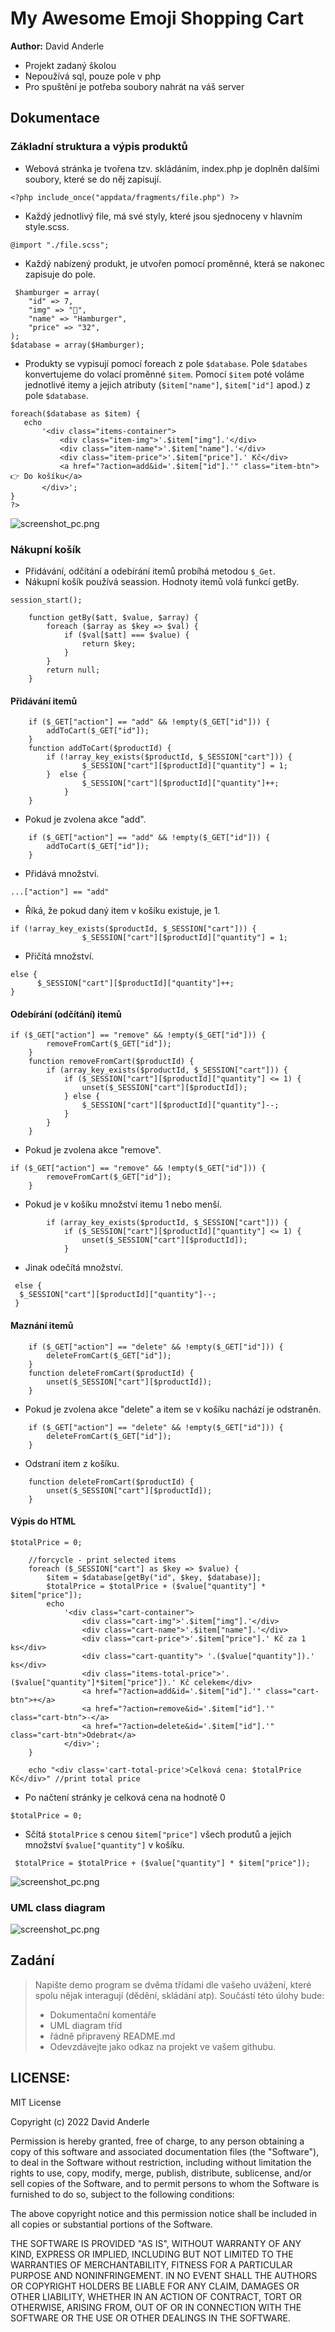 # My Awesome Emoji Shopping Cart
**Author:** David Anderle

- Projekt zadaný školou
- Nepoužívá sql, pouze pole v php
- Pro spuštění je potřeba soubory nahrát na váš server

## Dokumentace

### Základní struktura a výpis produktů

- Webová stránka je tvořena tzv. skládáním, index.php je doplněn dalšími soubory, které se do něj zapisují.

```
<?php include_once("appdata/fragments/file.php") ?>
```

- Každý jednotlivý file, má své styly, které jsou sjednoceny v hlavním style.scss.
 
```
@import "./file.scss";
```

- Každý nabízený produkt, je utvořen pomocí proměnné, která se nakonec zapisuje do pole.
 
```
 $hamburger = array(
    "id" => 7,
    "img" => "🍔",
    "name" => "Hamburger",
    "price" => "32",
);
$database = array($Hamburger);
```

- Produkty se vypisují pomocí foreach z pole `$database`. Pole `$databes` konvertujeme do volací proměnné `$item`. Pomocí `$item` poté voláme jednotlivé itemy a jejich atributy (`$item["name"]`, `$item["id"]` apod.) z pole `$database`.
 ```
foreach($database as $item) {
    echo 
        '<div class="items-container">
            <div class="item-img">'.$item["img"].'</div>
            <div class="item-name">'.$item["name"].'</div>
            <div class="item-price">'.$item["price"].' Kč</div>
            <a href="?action=add&id='.$item["id"].'" class="item-btn">👉 Do košíku</a>
        </div>';
}
?>
```

![screenshot_pc.png](https://github.com/Andergonan/MyAwesomeEmojiShoppingCart/blob/main/img_documentation/img_1.png)

### Nákupní košík

- Přidávání, odčítání a odebírání itemů probíhá metodou `$_Get`.
- Nákupní košík používá seassion. Hodnoty itemů volá funkcí getBy.

```
session_start();
    
    function getBy($att, $value, $array) {
        foreach ($array as $key => $val) {
            if ($val[$att] === $value) {
                return $key;
            }
        }
        return null;
    }

```

#### Přidávání itemů

```
    if ($_GET["action"] == "add" && !empty($_GET["id"])) {
        addToCart($_GET["id"]);
    }
    function addToCart($productId) {
        if (!array_key_exists($productId, $_SESSION["cart"])) {
                $_SESSION["cart"][$productId]["quantity"] = 1;
        }  else {
                $_SESSION["cart"][$productId]["quantity"]++;
            }
    }
```

- Pokud je zvolena akce "add".
```
    if ($_GET["action"] == "add" && !empty($_GET["id"])) {
        addToCart($_GET["id"]);
    }
```

- Přidává množství.
```
...["action"] == "add"
```

- Říká, že pokud daný item v košíku existuje, je 1.
```
if (!array_key_exists($productId, $_SESSION["cart"])) {
                $_SESSION["cart"][$productId]["quantity"] = 1;
 ```
 
- Přičítá množství.
 ```
else {
       $_SESSION["cart"][$productId]["quantity"]++;
 }
 ```

#### Odebírání (odčítání) itemů

```
if ($_GET["action"] == "remove" && !empty($_GET["id"])) {
        removeFromCart($_GET["id"]);
    }
    function removeFromCart($productId) {
        if (array_key_exists($productId, $_SESSION["cart"])) {
            if ($_SESSION["cart"][$productId]["quantity"] <= 1) {
                unset($_SESSION["cart"][$productId]);
            } else {
                $_SESSION["cart"][$productId]["quantity"]--;
            }
        }
    }
```

- Pokud je zvolena akce "remove".

```
if ($_GET["action"] == "remove" && !empty($_GET["id"])) {
        removeFromCart($_GET["id"]);
    }
```

- Pokud je v košíku množství itemu 1 nebo menší.

```
        if (array_key_exists($productId, $_SESSION["cart"])) {
            if ($_SESSION["cart"][$productId]["quantity"] <= 1) {
                unset($_SESSION["cart"][$productId]);
            }
```

- Jinak odečítá množství.

```
 else {
  $_SESSION["cart"][$productId]["quantity"]--;
 }
```

#### Maznání itemů

```
    if ($_GET["action"] == "delete" && !empty($_GET["id"])) {
        deleteFromCart($_GET["id"]);
    }
    function deleteFromCart($productId) {
        unset($_SESSION["cart"][$productId]);
    }
```

- Pokud je zvolena akce "delete" a item se v košíku nachází je odstraněn.

```
    if ($_GET["action"] == "delete" && !empty($_GET["id"])) {
        deleteFromCart($_GET["id"]);
    }
```

- Odstraní item z košíku.

```
    function deleteFromCart($productId) {
        unset($_SESSION["cart"][$productId]);
    }
```

#### Výpis do HTML

```
$totalPrice = 0;

    //forcycle - print selected items
    foreach ($_SESSION["cart"] as $key => $value) {
        $item = $database[getBy("id", $key, $database)];
        $totalPrice = $totalPrice + ($value["quantity"] * $item["price"]);
        echo
            '<div class="cart-container">
                <div class="cart-img">'.$item["img"].'</div>
                <div class="cart-name">'.$item["name"].'</div>
                <div class="cart-price">'.$item["price"].' Kč za 1 ks</div>
                <div class="cart-quantity"> '.($value["quantity"]).' ks</div>
                <div class="items-total-price">'.($value["quantity"]*$item["price"]).' Kč celekem</div>
                <a href="?action=add&id='.$item["id"].'" class="cart-btn">+</a>
                <a href="?action=remove&id='.$item["id"].'" class="cart-btn">-</a>
                <a href="?action=delete&id='.$item["id"].'" class="cart-btn">Odebrat</a>
            </div>';
    }
    
    echo "<div class='cart-total-price'>Celková cena: $totalPrice Kč</div>" //print total price
```

- Po načtení stránky je celková cena na hodnotě 0

```
$totalPrice = 0;
```

- Sčítá `$totalPrice` s cenou `$item["price"]` všech produtů a jejich množství `$value["quantity"]` v košíku.

```
 $totalPrice = $totalPrice + ($value["quantity"] * $item["price"]);
 ```

![screenshot_pc.png](https://github.com/Andergonan/MyAwesomeEmojiShoppingCart/blob/main/img_documentation/img_2.png)

### UML class diagram

![screenshot_pc.png](https://github.com/Andergonan/MyAwesomeEmojiShoppingCart/blob/main/img_documentation/classDiagram.png)

## Zadání

> Napište demo program se dvěma třídami dle vašeho uvážení, které spolu nějak interagují (dědění, skládání atp).
> Součástí této úlohy bude:
>
> - Dokumentační komentáře
> - UML diagram tříd
> - řádně připravený README.md
> - Odevzdávejte jako odkaz na projekt ve vašem githubu.

## LICENSE:

MIT License

Copyright (c) 2022 David Anderle

Permission is hereby granted, free of charge, to any person obtaining a copy
of this software and associated documentation files (the "Software"), to deal
in the Software without restriction, including without limitation the rights
to use, copy, modify, merge, publish, distribute, sublicense, and/or sell
copies of the Software, and to permit persons to whom the Software is
furnished to do so, subject to the following conditions:

The above copyright notice and this permission notice shall be included in all
copies or substantial portions of the Software.

THE SOFTWARE IS PROVIDED "AS IS", WITHOUT WARRANTY OF ANY KIND, EXPRESS OR
IMPLIED, INCLUDING BUT NOT LIMITED TO THE WARRANTIES OF MERCHANTABILITY,
FITNESS FOR A PARTICULAR PURPOSE AND NONINFRINGEMENT. IN NO EVENT SHALL THE
AUTHORS OR COPYRIGHT HOLDERS BE LIABLE FOR ANY CLAIM, DAMAGES OR OTHER
LIABILITY, WHETHER IN AN ACTION OF CONTRACT, TORT OR OTHERWISE, ARISING FROM,
OUT OF OR IN CONNECTION WITH THE SOFTWARE OR THE USE OR OTHER DEALINGS IN THE
SOFTWARE.
